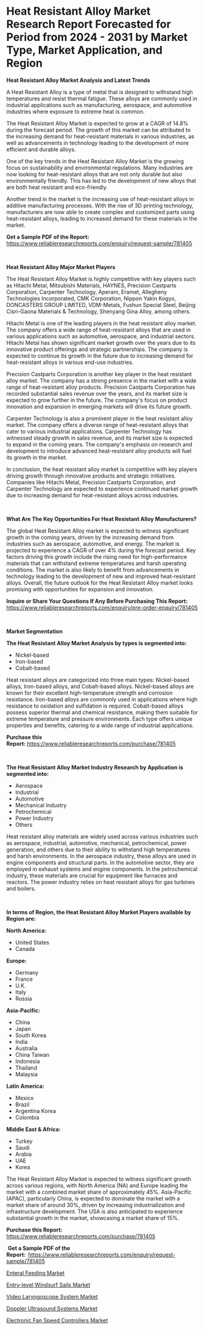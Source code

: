 <p><h1>Heat Resistant Alloy Market Research Report Forecasted for Period from 2024 -  2031 by Market Type, Market Application, and Region</h1></p><p><strong>Heat Resistant Alloy Market Analysis and Latest Trends</strong></p>
<p><p>A Heat Resistant Alloy is a type of metal that is designed to withstand high temperatures and resist thermal fatigue. These alloys are commonly used in industrial applications such as manufacturing, aerospace, and automotive industries where exposure to extreme heat is common.</p><p>The Heat Resistant Alloy Market is expected to grow at a CAGR of 14.8% during the forecast period. The growth of this market can be attributed to the increasing demand for heat-resistant materials in various industries, as well as advancements in technology leading to the development of more efficient and durable alloys.</p><p>One of the key trends in the Heat Resistant Alloy Market is the growing focus on sustainability and environmental regulations. Many industries are now looking for heat-resistant alloys that are not only durable but also environmentally friendly. This has led to the development of new alloys that are both heat resistant and eco-friendly.</p><p>Another trend in the market is the increasing use of heat-resistant alloys in additive manufacturing processes. With the rise of 3D printing technology, manufacturers are now able to create complex and customized parts using heat-resistant alloys, leading to increased demand for these materials in the market.</p></p>
<p><strong>Get a Sample PDF of the Report:&nbsp;</strong> <a href="https://www.reliableresearchreports.com/enquiry/request-sample/781405">https://www.reliableresearchreports.com/enquiry/request-sample/781405</a></p>
<p>&nbsp;</p>
<p><strong>Heat Resistant Alloy Major Market Players</strong></p>
<p><p>The Heat Resistant Alloy Market is highly competitive with key players such as Hitachi Metal, Mitsubishi Materials, HAYNES, Precision Castparts Corporation, Carpenter Technology, Aperam, Eramet, Allegheny Technologies Incorporated, CMK Corporation, Nippon Yakin Kogyo, DONCASTERS GROUP LIMITED, VDM-Metals, Fushun Special Steel, Beijing Cisri-Gaona Materials & Technology, Shenyang Gina Alloy, among others.</p><p>Hitachi Metal is one of the leading players in the heat resistant alloy market. The company offers a wide range of heat-resistant alloys that are used in various applications such as automotive, aerospace, and industrial sectors. Hitachi Metal has shown significant market growth over the years due to its innovative product offerings and strategic partnerships. The company is expected to continue its growth in the future due to increasing demand for heat-resistant alloys in various end-use industries.</p><p>Precision Castparts Corporation is another key player in the heat resistant alloy market. The company has a strong presence in the market with a wide range of heat-resistant alloy products. Precision Castparts Corporation has recorded substantial sales revenue over the years, and its market size is expected to grow further in the future. The company's focus on product innovation and expansion in emerging markets will drive its future growth.</p><p>Carpenter Technology is also a prominent player in the heat resistant alloy market. The company offers a diverse range of heat-resistant alloys that cater to various industrial applications. Carpenter Technology has witnessed steady growth in sales revenue, and its market size is expected to expand in the coming years. The company's emphasis on research and development to introduce advanced heat-resistant alloy products will fuel its growth in the market.</p><p>In conclusion, the heat resistant alloy market is competitive with key players driving growth through innovative products and strategic initiatives. Companies like Hitachi Metal, Precision Castparts Corporation, and Carpenter Technology are expected to experience continued market growth due to increasing demand for heat-resistant alloys across industries.</p></p>
<p>&nbsp;</p>
<p><strong>What Are The Key Opportunities For Heat Resistant Alloy Manufacturers?</strong></p>
<p><p>The global Heat Resistant Alloy market is expected to witness significant growth in the coming years, driven by the increasing demand from industries such as aerospace, automotive, and energy. The market is projected to experience a CAGR of over 4% during the forecast period. Key factors driving this growth include the rising need for high-performance materials that can withstand extreme temperatures and harsh operating conditions. The market is also likely to benefit from advancements in technology leading to the development of new and improved heat-resistant alloys. Overall, the future outlook for the Heat Resistant Alloy market looks promising with opportunities for expansion and innovation.</p></p>
<p><strong>Inquire or Share Your Questions If Any Before Purchasing This Report:</strong> <a href="https://www.reliableresearchreports.com/enquiry/pre-order-enquiry/781405">https://www.reliableresearchreports.com/enquiry/pre-order-enquiry/781405</a></p>
<p>&nbsp;</p>
<p><strong>Market Segmentation</strong></p>
<p><strong>The Heat Resistant Alloy Market Analysis by types is segmented into:</strong></p>
<p><ul><li>Nickel-based</li><li>Iron-based</li><li>Cobalt-based</li></ul></p>
<p><p>Heat resistant alloys are categorized into three main types: Nickel-based alloys, Iron-based alloys, and Cobalt-based alloys. Nickel-based alloys are known for their excellent high-temperature strength and corrosion resistance. Iron-based alloys are commonly used in applications where high resistance to oxidation and sulfidation is required. Cobalt-based alloys possess superior thermal and chemical resistance, making them suitable for extreme temperature and pressure environments. Each type offers unique properties and benefits, catering to a wide range of industrial applications.</p></p>
<p><strong>Purchase this Report:&nbsp;</strong><a href="https://www.reliableresearchreports.com/purchase/781405">https://www.reliableresearchreports.com/purchase/781405</a></p>
<p>&nbsp;</p>
<p><strong>The Heat Resistant Alloy Market Industry Research by Application is segmented into:</strong></p>
<p><ul><li>Aerospace</li><li>Industrial</li><li>Automotive</li><li>Mechanical Industry</li><li>Petrochemical</li><li>Power Industry</li><li>Others</li></ul></p>
<p><p>Heat resistant alloy materials are widely used across various industries such as aerospace, industrial, automotive, mechanical, petrochemical, power generation, and others due to their ability to withstand high temperatures and harsh environments. In the aerospace industry, these alloys are used in engine components and structural parts. In the automotive sector, they are employed in exhaust systems and engine components. In the petrochemical industry, these materials are crucial for equipment like furnaces and reactors. The power industry relies on heat resistant alloys for gas turbines and boilers.</p></p>
<p>&nbsp;</p>
<p><strong>In terms of Region, the Heat Resistant Alloy Market Players available by Region are:</strong></p>
<p>
    <p> <strong> North America: </strong>
        <ul>
            <li>United States</li>
            <li>Canada</li>
        </ul>
        </p> 
    <p> <strong> Europe: </strong>
        <ul>
            <li>Germany</li>
            <li>France</li>
            <li>U.K.</li>
            <li>Italy</li>
            <li>Russia</li>
        </ul>
        </p> 
    <p> <strong> Asia-Pacific: </strong>
        <ul>
            <li>China</li>
            <li>Japan</li>
            <li>South Korea</li>
            <li>India</li>
            <li>Australia</li>
            <li>China Taiwan</li>
            <li>Indonesia</li>
            <li>Thailand</li>
            <li>Malaysia</li>
        </ul>
        </p> 
    <p> <strong> Latin America: </strong>
        <ul>
            <li>Mexico</li>
            <li>Brazil</li>
            <li>Argentina Korea</li>
            <li>Colombia</li>
        </ul>
        </p> 
    <p> <strong> Middle East & Africa: </strong>
        <ul>
            <li>Turkey</li>
            <li>Saudi</li>
            <li>Arabia</li>
            <li>UAE</li>
            <li>Korea</li>
        </ul>
    </p>
    </p>
<p><p>The Heat Resistant Alloy Market is expected to witness significant growth across various regions, with North America (NA) and Europe leading the market with a combined market share of approximately 45%. Asia-Pacific (APAC), particularly China, is expected to dominate the market with a market share of around 30%, driven by increasing industrialization and infrastructure development. The USA is also anticipated to experience substantial growth in the market, showcasing a market share of 15%.</p></p>
<p><strong>Purchase this Report: </strong><a href="https://www.reliableresearchreports.com/purchase/781405">https://www.reliableresearchreports.com/purchase/781405</a></p>
<p>&nbsp;<strong>Get a Sample PDF of the Report:&nbsp;&nbsp;</strong><a href="https://www.reliableresearchreports.com/enquiry/request-sample/781405">https://www.reliableresearchreports.com/enquiry/request-sample/781405</a></p>
<p><strong></strong></p>
<p><p><a href="https://medium.com/@petrawillms/enteral-feeding-market-research-report-its-history-and-forecast-2024-to-2031-0738ea4566fc">Enteral Feeding Market</a></p><p><a href="https://github.com/laholand/Market-Research-Report-List-2/blob/main/entry-level-windsurf-sails-market.md">Entry-level Windsurf Sails Market</a></p><p><a href="https://medium.com/@briaabshire1988/video-laryngoscope-system-market-competitive-analysis-market-trends-and-forecast-to-2031-e7970a37a397">Video Laryngoscope System Market</a></p><p><a href="https://medium.com/@nicolabailey67/doppler-ultrasound-systems-market-trends-and-market-analysis-forecasted-for-period-2024-2031-907c4a2da9a0">Doppler Ultrasound Systems Market</a></p><p><a href="https://github.com/PeterParrish5/Market-Research-Report-List-3/blob/main/electronic-fan-speed-controllers-market.md">Electronic Fan Speed Controllers Market</a></p></p>